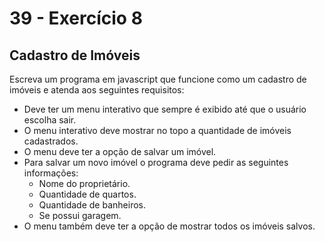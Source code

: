 # 39 - Exercício 8

## Cadastro de Imóveis

Escreva um programa em javascript que funcione como um cadastro de imóveis e atenda aos seguintes requisitos:

- Deve ter um menu interativo que sempre é exibido até que o usuário escolha sair.
- O menu interativo deve mostrar no topo a quantidade de imóveis cadastrados.
- O menu deve ter a opção de salvar um imóvel.
- Para salvar um novo imóvel o programa deve pedir as seguintes informações:
    - Nome do proprietário.
    - Quantidade de quartos.
    - Quantidade de banheiros.
    - Se possui garagem.
- O menu também deve ter a opção de mostrar todos os imóveis salvos.